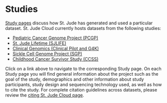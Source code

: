 # Studies

[Study pages](https://stjude.cloud/studies.html) discuss how St. Jude has generated and used a particular dataset. St. Jude Cloud currently hosts datasets from the following studies:

* [Pediatric Cancer Genome Project (PCGP)](https://stjude.cloud/studies/pediatric-cancer-genome-project)
* [St. Jude Lifetime (SJLIFE)](https://sjlife.stjude.org/)
* [Clinical Genomics (Clinical Pilot and G4K)](https://stjude.cloud/studies/clinical-genomics)
* [Sickle Cell Genome Project (SGP)](https://sickle-cell.stjude.cloud/)
* [Childhood Cancer Survivor Study (CCSS)](https://ccss.stjude.org/)

Click on a link above to navigate to the corresponding Study page. On each Study page you will find general information about the project such as the goal of the study, demographics and other information about study participants, study design and sequencing technology used, as well as how to cite the study. For complete citation guidelines across datasets, please review the [citing St. Jude Cloud page](../../citing-stjude-cloud.md).

